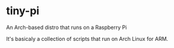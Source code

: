 # tiny-pi
An Arch-based distro that runs on a Raspberry Pi

It's basicaly a collection of scripts that run on Arch Linux for ARM.
